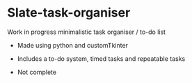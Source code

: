 # Slate-task-organiser
Work in progress minimalistic task organiser / to-do list
- Made using python and customTkinter
- Includes a to-do system, timed tasks and repeatable tasks

- Not complete
